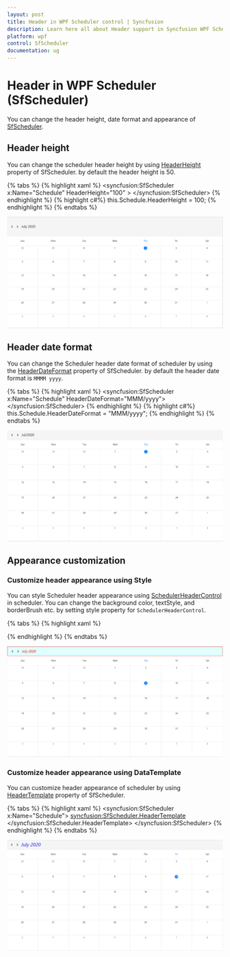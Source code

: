 ```yaml
---
layout: post
title: Header in WPF Scheduler control | Syncfusion
description: Learn here all about Header support in Syncfusion WPF Scheduler (SfScheduler) control and more.
platform: wpf
control: SfScheduler
documentation: ug
---
```


# Header in WPF Scheduler (SfScheduler)
You can change the header height, date format and appearance of [SfScheduler](https://help.syncfusion.com/cr/wpf/Syncfusion.UI.Xaml.Scheduler.SfScheduler.html).

## Header height
You can change the scheduler header height by using [HeaderHeight](https://help.syncfusion.com/cr/wpf/Syncfusion.UI.Xaml.Scheduler.SfScheduler.html#Syncfusion_UI_Xaml_Scheduler_SfScheduler_HeaderHeight) property of SfScheduler. by default the header height is 50.

{% tabs %}
{% highlight xaml %}
<syncfusion:SfScheduler x:Name="Schedule"
                        HeaderHeight="100" >
</syncfusion:SfScheduler>
{% endhighlight %}
{% highlight c#%}
this.Schedule.HeaderHeight = 100;
{% endhighlight %}
{% endtabs %}

![WPF Scheduler header ViewHeaderHeight](Header_Images/HeaderHeight.png)

## Header date format
You can change the Scheduler header date format of scheduler by using the  [HeaderDateFormat](https://help.syncfusion.com/cr/wpf/Syncfusion.UI.Xaml.Scheduler.SfScheduler.html#Syncfusion_UI_Xaml_Scheduler_SfScheduler_HeaderDateFormat) property of SfScheduler. by default the header date format is `MMMM yyyy`.

{% tabs %}
{% highlight xaml %}
<syncfusion:SfScheduler x:Name="Schedule"
                        HeaderDateFormat="MMM/yyyy">   
</syncfusion:SfScheduler>
{% endhighlight %}
{% highlight c#%}
this.Schedule.HeaderDateFormat = "MMM/yyyy";
{% endhighlight %}
{% endtabs %}

![WPF Scheduler header HeaderDateFormat](Header_Images/HeaderDateFormat.png)

## Appearance customization

### Customize header appearance using Style
You can style Scheduler header appearance using [SchedulerHeaderControl](https://help.syncfusion.com/cr/wpf/Syncfusion.UI.Xaml.Scheduler.SchedulerHeaderControl.html) in scheduler. You can change the background color, textStyle, and borderBrush etc. by setting style property for `SchedulerHeaderControl`.

{% tabs %}
{% highlight xaml %}
<Style TargetType="syncfusion:SchedulerHeaderControl">
    <Setter Property="Background" Value="LightCyan"/>
    <Setter Property="Foreground" Value="Red"/>
    <Setter Property="FontStyle" Value="Italic"/>
    <Setter Property="BorderBrush" Value="LightCoral"/>
    <Setter Property="BorderThickness" Value="2"/>
</Style>
{% endhighlight %}
{% endtabs %}

![WPF Scheduler header CustomizedHeader](Header_Images/CustomizedHeader.png)

### Customize header appearance using DataTemplate
You can customize header appearance of scheduler by using [HeaderTemplate](https://help.syncfusion.com/cr/wpf/Syncfusion.UI.Xaml.Scheduler.SfScheduler.html#Syncfusion_UI_Xaml_Scheduler_SfScheduler_HeaderTemplate) property of SfScheduler.

{% tabs %}
{% highlight xaml %}
<syncfusion:SfScheduler x:Name="Schedule">
    <syncfusion:SfScheduler.HeaderTemplate>
        <DataTemplate >
                <TextBlock FontStyle="Italic"
                           Foreground="Blue"
                           FontSize="25"
                           Text="{Binding}"/>
        </DataTemplate>
    </syncfusion:SfScheduler.HeaderTemplate>
</syncfusion:SfScheduler>
{% endhighlight %}
{% endtabs %}

![WPF Scheduler header HeaderTemplate](Header_Images/HeaderTemplate.png)
